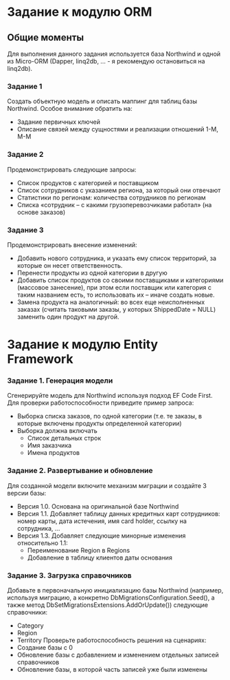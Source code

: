 # Задание к модулю ORM
## Общие моменты
Для выполнения данного задания используется база Northwind и одной из Micro-ORM (Dapper, linq2db, … - я рекомендую остановиться на linq2db).
### Задание 1
Создать объектную модель и описать маппинг для таблиц базы Northwind. Особое внимание обратить на:
- Задание первичных ключей
- Описание связей между сущностями и реализации отношений 1-М, М-М
### Задание 2
Продемонстрировать следующие запросы:
- Список продуктов с категорией и поставщиком
- Список сотрудников с указанием региона, за который они отвечают
- Статистики по регионам: количества сотрудников по регионам
- Списка «сотрудник – с какими грузоперевозчиками работал» (на основе заказов)
### Задание 3
Продемонстрировать внесение изменений:
- Добавить нового сотрудника, и указать ему список территорий, за которые он несет ответственность. 
- Перенести продукты из одной категории в другую
- Добавить список продуктов со своими поставщиками и категориями (массовое занесение), при этом если поставщик или категория с таким названием есть, то использовать их – иначе создать новые. 
- Замена продукта на аналогичный: во всех еще неисполненных заказах (считать таковыми заказы, у которых ShippedDate = NULL) заменить один продукт на другой.

# Задание к модулю Entity Framework
### Задание 1. Генерация модели
Сгенерируйте модель для Northwind используя подход EF Code First.
Для проверки работоспособности приведите пример запроса:
- Выборка списка заказов, по одной категории (т.е. те заказы, в которые включены продукты определенной категории)
- Выборка должна включать
  - Список детальных строк
  - Имя заказчика
  - Имена продуктов 
### Задание 2. Развертывание и обновление
Для созданной модели включите механизм миграции и создайте 3 версии базы:
- Версия 1.0. Основана на оригинальной базе Northwind
- Версия 1.1. Добавляет таблицу данных кредитных карт сотрудников: номер карты, дата истечения, имя card holder, ссылку на сотрудника, …
- Версия 1.3. Добавляет следующие минорные изменения относительно 1.1:
  - Переименование Region в Regions
  - Добавление в таблицу клиентов даты основания
### Задание 3. Загрузка справочников
Добавьте в первоначальную инициализацию базы Northwind (например, используя миграцию, а конкретно DbMigrationsConfiguration<TContext>.Seed(), а также метод DbSetMigrationsExtensions.AddOrUpdate()) следующие справочники:
- Category
- Region
- Territory
Проверьте работоспособность решения на сценариях:
- Создание базы с 0
- Обновление базы с добавлением и изменением отдельных записей справочников
- Обновление базы, в которой часть записей уже были изменены

